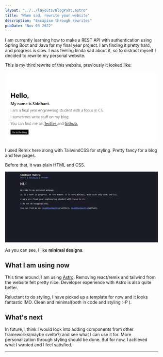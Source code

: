 ```yaml
---
layout: "../../layouts/BlogPost.astro"
title: "When sad, rewrite your website"
description: "Escapism through rewrites"
pubDate: "Nov 03 2022"
---
```


I am currently learning how to make a REST API with authentication using Spring Boot and Java for my final year project. I am finding it pretty hard, and progress is slow. I was feeling kinda sad about it, so to distract myself I decided to rewrite my personal website. 

This is my third rewrite of this website, previously it looked like: 

<!-- ![website_v2](/public/website_remix_landing.png) -->
<img src="/public/website_remix_landing.png">

I used Remix here along with TailwindCSS for styling. Pretty fancy for a blog and few pages.

Before that, it was plain HTML and CSS.

![website_v1](/public/website_v1.png)

As you can see, I like __minimal designs__. 

## What I am using now
This time around, I am using [Astro](https://astro.build). Removing react/remix and tailwind from the website felt pretty nice. Developer experience with Astro is also quite better. 

Reluctant to do styling, I have picked up a template for now and it looks fantastic IMO. Clean and minimal(both in code and styling :-P ).

## What's next

In future, I think I would look into adding components from other frameworks(maybe svelte?) and see what I can use it for. More personalization through styling should be done. But for now, I achieved what I wanted and I feel satisfied. 

---



